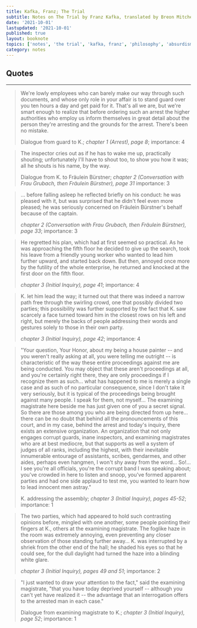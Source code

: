 ```yaml
---
title: Kafka, Franz; The Trial
subtitle: Notes on The Trial by Franz Kafka, translated by Breon Mitchell
date: '2021-10-01'
lastupdated: '2021-10-01'
published: true
layout: booknote
topics: ['notes', 'the trial', 'kafka, franz', 'philosophy', 'absurdism']
category: notes
---
```


## Quotes
---

> We're lowly employees who can barely make our way through such documents, and whose only role in your affair is to stand guard over you ten hours a day and get paid for it. That's all we are, but we're smart enough to realize that before ordering such an arrest the higher authorities who employ us inform themselves in great detail about the person they're arresting and the grounds for the arrest. There's been no mistake.  <footer> Dialogue from guard to K.; *chapter 1 (Arrest), page 8*; importance: 4 </footer>


> The inspector cries out as if he has to wake me up, practically shouting; unfortunately I'll have to shout too, to show you how it was; all he shouts is his name, by the way.  <footer> Dialogue from K. to Fräulein Bürstner; *chapter 2 (Conversation with Frau Grubach, then Fräulein Bürstner), page 31* importance: 3 </footer>

> ... before falling asleep he reflected briefly on his conduct: he was pleased with it, but was surprised that he didn't feel even more pleased; he was seriously concerned on Fräulein Bürstner's behalf because of the captain. <footer> *chapter 2 (Conversation with Frau Grubach, then Fräulein Bürstner), page 33*; importance: 3 </footer> 

> He regretted his plan, which had at first seemed so practical. As he was approaching the fifth floor he decided to give up the search, took his leave from a friendly young worker who wanted to lead him further upward, and started back down. But then, annoyed once more by the futility of the whole enterprise, he returned and knocked at the first door on the fifth floor. <footer> *chapter 3 (Initial Inquiry), page 41*; importance: 4 </footer> 

> K. let him lead the way; it turned out that there was indeed a narrow path free through the swirling crowd, one that possibly divided two parties; this possibility was further supported by the fact that K. saw scarcely a face turned toward him in the closest rows on his left and right, but merely the backs of people addressing their words and gestures solely to those in their own party. <footer> *chapter 3 (Initial Inquiry), page 42*; importance: 4 </footer> 

> "Your question, Your Honor, about my being a house painter -- and you weren't really asking at all, you were telling me outright -- is characteristic of the way these entire proceedings against me are being conducted. You may object that these aren't proceedings at all, and you're certainly right there, they are only proceedings if I recognize them as such... what has happened to me is merely a single case and as such of no particular consequence, since I don't take it very seriously, but it is typical of the proceedings being brought against many people. I speak for them, not myself... The examining magistrate here beside me has just given one of you a secret signal. So there are those among you who are being directed from up here... there can be no doubt that behind all the pronouncements of this court, and in my case, behind the arrest and today's inquiry, there exists an extensive organization. An organization that not only engages corrupt guards, inane inspectors, and examining magistrates who are at best mediocre, but that supports as well a system of judges of all ranks, including the highest, with their inevitable innumerable entourage of assistants, scribes, gendarmes, and other aides, perhaps even hangmen, I won't shy away from the word... So!... I see you're all officials, you're the corrupt band I was speaking about; you've crowded in here to listen and snoop, you've formed apparent parties and had one side applaud to test me, you wanted to learn how to lead innocent men astray." <footer> K. addressing the assembly; *chapter 3 (Initial Inquiry), pages 45-52*; importance: 1 </footer> 

> The two parties, which had appeared to hold such contrasting opinions before, mingled with one another, some people pointing their fingers at K., others at the examining magistrate. The foglike haze in the room was extremely annoying, even preventing any closer observation of those standing further away... K. was interrupted by a shriek from the other end of the hall; he shaded his eyes so that he could see, for the dull daylight had turned the haze into a blinding white glare. <footer> *chapter 3 (Initial Inquiry), pages 49 and 51*; importance: 2 </footer> 

> "I just wanted to draw your attention to the fact," said the examining magistrate, "that you have today deprived yourself -- although you can't yet have realized it -- the advantage that an interrogation offers to the arrested man in each case." <footer> Dialogue from examining magistrate to K.; *chapter 3 (Initial Inquiry), page 52*; importance: 1 </footer> 
